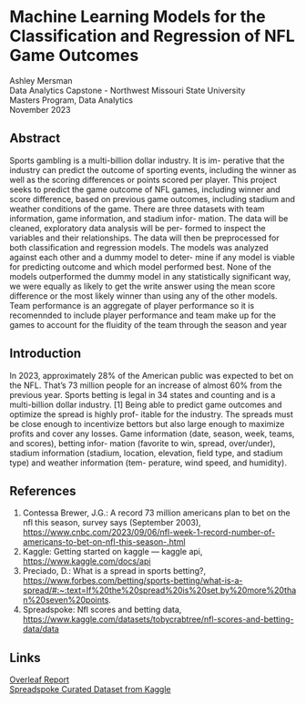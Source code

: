 # Machine Learning Models for the Classification and Regression of NFL Game Outcomes
 Ashley Mersman\
 Data Analytics Capstone - Northwest Missouri State University\
 Masters Program, Data Analytics\
 November 2023

 ## Abstract
Sports gambling is a multi-billion dollar industry. It is im-
perative that the industry can predict the outcome of sporting events,
including the winner as well as the scoring differences or points scored per
player. This project seeks to predict the game outcome of NFL games,
including winner and score difference, based on previous game outcomes,
including stadium and weather conditions of the game. There are three
datasets with team information, game information, and stadium infor-
mation. The data will be cleaned, exploratory data analysis will be per-
formed to inspect the variables and their relationships. The data will
then be preprocessed for both classification and regression models. The
models was analyzed against each other and a dummy model to deter-
mine if any model is viable for predicting outcome and which model
performed best. None of the models outperformed the dummy model
in any statistically significant way, we were equally as likely to get the
write answer using the mean score difference or the most likely winner
than using any of the other models. Team performance is an aggregate of
player performance so it is recomennded to include player performance
and team make up for the games to account for the fluidity of the team
through the season and year

## Introduction
In 2023, approximately 28% of the American public was expected to bet on the
NFL. That’s 73 million people for an increase of almost 60% from the previous
year. Sports betting is legal in 34 states and counting and is a multi-billion dollar
industry. [1]
Being able to predict game outcomes and optimize the spread is highly prof-
itable for the industry. The spreads must be close enough to incentivize bettors
but also large enough to maximize profits and cover any losses.
Game information (date, season, week, teams, and scores), betting infor-
mation (favorite to win, spread, over/under), stadium information (stadium,
location, elevation, field type, and stadium type) and weather information (tem-
perature, wind speed, and humidity).

## References 
1. Contessa Brewer, J.G.: A record 73 million americans plan to bet on the nfl
this season, survey says (September 2003), https://www.cnbc.com/2023/09/06/nfl-week-1-record-number-of-americans-to-bet-on-nfl-this-season-.html
2. Kaggle: Getting started on kaggle — kaggle api, https://www.kaggle.com/docs/api
3. Preciado, D.: What is a spread in sports betting?, https://www.forbes.com/betting/sports-betting/what-is-a-spread/#:~:text=If%20the%20spread%20is%20set,by%20more%20than%20seven%20points.
4. Spreadspoke: Nfl scores and betting data, https://www.kaggle.com/datasets/tobycrabtree/nfl-scores-and-betting-data/data

## Links
[Overleaf Report](https://www.overleaf.com/read/zqcpqztmphns#81e1c8)\
[Spreadspoke Curated Dataset from Kaggle](https://www.kaggle.com/datasets/tobycrabtree/nfl-scores-and-betting-data)



